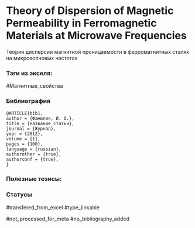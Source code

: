 # Theory of Dispersion of Magnetic Permeability in Ferromagnetic Materials at Microwave Frequencies

Теория дисперсии магнитной проницаемости в ферромагнитных сталях на микроволновых частотах

### Тэги из экселя:
#Магнитные_свойства 

### Библиография
```
@ARTICLE{bib1,
author = {Фамилия, И. О.},
title = {Название статьи},
journal = {Журнал},
year = {2012},
volume = {1},
pages = {100},
language = {russian},
authorother = {true},
authorconf = {true},
}
```

### Полезные тезисы:

### Статусы
#transfered_from_excel 
#type_linkable

#not_processed_for_meta
#no_bibliography_added